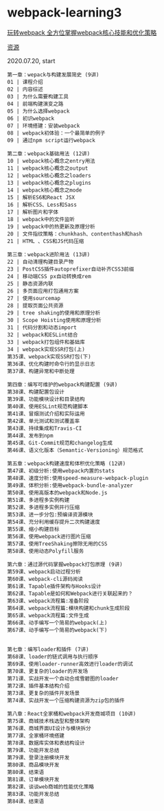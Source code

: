 # webpack-learning3

[玩转webpack 全方位掌握webpack核心技能和优化策略](https://time.geekbang.org/course/intro/100028901?utm_source=time_web&utm_medium=menu&utm_term=timewebmenu)

[资源](http://www.dmzshequ.com/forum.php?mod=viewthread&tid=11545&highlight=webpack)

2020.07.20, start





	第一章：wepack与构建发展简史 (9讲)
	01 | 课程介绍
	02 | 内容综述
	03 | 为什么需要构建工具
	04 | 前端构建演变之路
	05 | 为什么选择webpack
	06 | 初识webpack
	07 | 环境搭建：安装webpack
	08 | webpack初体验：一个最简单的例子
	09 | 通过npm script运行webpack
	
	第二章：webpack基础用法 (12讲)
	10 | webpack核心概念之entry用法
	11 | webpack核心概念之output
	12 | webpack核心概念之loaders
	13 | webpack核心概念之plugins
	14 | webpack核心概念之mode
	15 | 解析ES6和React JSX
	16 | 解析CSS、Less和Sass
	17 | 解析图片和字体
	18 | webpack中的文件监听
	19 | webpack中的热更新及原理分析
	20 | 文件指纹策略：chunkhash、contenthash和hash
	21 | HTML 、CSS和JS代码压缩
	
	第三章：webpack进阶用法 (13讲)
	22 | 自动清理构建目录产物
	23 | PostCSS插件autoprefixer自动补齐CSS3前缀
	24 | 移动端CSS px自动转换成rem
	25 | 静态资源内联
	26 | 多页面应用打包通用方案
	27 | 使用sourcemap
	28 | 提取页面公共资源
	29 | tree shaking的使用和原理分析
	30 | Scope Hoisting使用和原理分析
	31 | 代码分割和动态import
	32 | webpack和ESLint结合
	33 | webpack打包组件和基础库
	34 | webpack实现SSR打包(上)
	第35课、webpack实现SSR打包(下)
	第36课、优化构建时命令行的显示日志
	第37课、构建异常和中断处理
	
	第四章：编写可维护的webpack构建配置 (9讲)
	第38课、构建配置包设计
	第39课、功能模块设计和目录结构
	第40课、使用ESLint规范构建脚本
	第41课、冒烟测试介绍和实际运用
	第42课、单元测试和测试覆盖率
	第43课、持续集成和Travis-CI
	第44课、发布到npm
	第45课、Git-Commit规范和changelog生成
	第46课、语义化版本（Semantic-Versioning）规范格式
	
	第五章：webpack构建速度和体积优化策略 (12讲)
	第47课、初级分析:使用webpack内置的stats
	第48课、速度分析:使用speed-measure-webpack-plugin
	第49课、体积分析:使用webpack-bundle-analyzer
	第50课、使用高版本的webpack和Node.js
	第51课、多进程多实例构建
	第52课、多进程多实例并行压缩
	第53课、进一步分包:预编译资源模块
	第54课、充分利用缓存提升二次构建速度
	第55课、缩小构建目标
	第56课、使用webpack进行图片压缩
	第57课、使用TreeShaking擦除无用的CSS
	第58课、使用动态Polyfill服务
	
	第六章：通过源代码掌握webpack打包原理 (9讲)
	第59课、webpack启动过程分析
	第60课、webpack-cli源码阅读
	第61课、Tapable插件架构与Hooks设计
	第62课、Tapable是如何和Webpack进行关联起来的？
	第63课、webpack流程篇:准备阶段
	第64课、webpack流程篇:模块构建和chunk生成阶段
	第65课、webpack流程篇:文件生成
	第66课、动手编写一个简易的webpack(上)
	第67课、动手编写一个简易的webpack(下)
	
	
	第七章：编写loader和插件 (7讲)
	第68课、loader的链式调用与执行顺序
	第69课、使用loader-runner高效进行loader的调试
	第70课、更复杂的loader的开发场
	第71课、实战开发一个自动合成雪碧图的loader
	第72课、插件基本结构介绍
	第73课、更复杂的插件开发场景
	第74课、实战开发一个压缩构建资源为zip包的插件
	
	第八章：React全家桶和webpack开发商城项目 (10讲)
	第75课、商城技术栈选型和整体架构
	第76课、商城界面UI设计与模块拆分
	第77课、全家桶环境搭建
	第78课、数据库实体和表结构设计
	第79课、功能开发总结
	第79课、登录注册模块开发
	第80课、商品模块开发
	第80课、结束语
	第81课、订单模块开发
	第82课、谈谈web商城的性能优化策略
	第83课、功能开发总结
	第84课、结束语
	